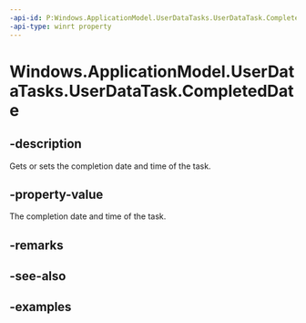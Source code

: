 ```yaml
---
-api-id: P:Windows.ApplicationModel.UserDataTasks.UserDataTask.CompletedDate
-api-type: winrt property
---
```


<!-- Property syntax.
public IReference<DateTime> CompletedDate { get;  set; }
-->

# Windows.ApplicationModel.UserDataTasks.UserDataTask.CompletedDate

## -description
Gets or sets the completion date and time of the task.

## -property-value
The completion date and time of the task.

## -remarks

## -see-also

## -examples

